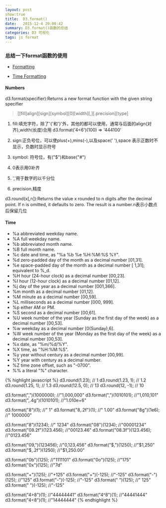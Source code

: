 ```yaml
---
layout: post 
show:true
title:  D3.format()
date:   2015-12-4 20:00:42
summary: D3.format()函数的总结
categories: D3 可视化
tags: js format
---
```

### 总结一下format函数的使用

- [Formatting](https://github.com/mbostock/d3/wiki/Formatting)

- [Time Formatting](https://github.com/mbostock/d3/wiki/Time-Formatting)

#### Numbers

d3.format(specifier):Returns a new format function with the given string specifier

>  [​[fill]align][sign][symbol][0][width][,][.precision][type]

1. fill:填充字符，除了'{'和'}'外，其他的都可以使用，通常与后面的align(对齐),width(长度)合用 <span class="blue">d3.format('4<6')(100) =\> '444100' </span>

2. sign:正负号位，可以使plus(+),mins(-),以及space(' '),space 表示正数时不显示，负数时显示符号

3. symbol: 符号位，有("$")和base("#")

4. 0表示用0补齐

5. ','用于数字的以千分位

6. precision,精度

d3.round(x[,n]):Returns the value x rounded to n digits after the decimal point. If n is omitted, it defaults to zero. The result is a number.n表示小数点后保留几位

#### Time

- %a  abbreviated weekday name.
- %A  full weekday name.
- %b  abbreviated month name.
- %B  full month name.
- %c  date and time, as "%a %b %e %H:%M:%S %Y".
- %d  zero-padded day of the month as a decimal number [01,31].
- %e  space-padded day of the month as a decimal number [ 1,31]; equivalent to %_d.
- %H  hour (24-hour clock) as a decimal number [00,23].
- %I  hour (12-hour clock) as a decimal number [01,12].
- %j  day of the year as a decimal number [001,366].
- %m  month as a decimal number [01,12].
- %M  minute as a decimal number [00,59].
- %L  milliseconds as a decimal number [000, 999].
- %p  either AM or PM.
- %S  second as a decimal number [00,61].
- %U  week number of the year (Sunday as the first day of the week) as a decimal number [00,53].
- %w  weekday as a decimal number [0(Sunday),6].
- %W  week number of the year (Monday as the first day of the week) as a decimal number [00,53].
- %x  date, as "%m/%d/%Y".
- %X  time, as "%H:%M:%S".
- %y  year without century as a decimal number [00,99].
- %Y  year with century as a decimal number.
- %Z  time zone offset, such as "-0700".
- %%  a literal "%" character.

{% highlight javascript %}
d3.round(1.23); // 1
d3.round(1.23, 1); // 1.2
d3.round(1.25, 1); // 1.3
d3.round(12.5, 0); // 13
d3.round(12, -1); // 10

d3.format(",")(1000000);    //"1,000,000"
d3.format(",")(1010101);    //"1,010,101"
d3.format(",.4g")(1010101); //"1.010e+6"

d3.format("8")(1);      //"       1"
d3.format("8,.2f")(1);  //"    1.00"
d3.format("8g")(1e6);   //" 1000000"

d3.format("8")(1234);          //"    1234"
d3.format("08")(1234);         //"00001234"
d3.format("08.2f")(123.456);   //"00123.46"
d3.format("08.3f")(123.456);   //"0123.456"

d3.format("09,")(123456);      //"0,123,456"
d3.format("$,")(1250);         //"$1,250"
d3.format("$,.2f")(1250);      //"$1,250.00"

d3.format("0b")(125);  //"1111101"
d3.format("0o")(125);  //"175"
d3.format("0x")(125);  //"7d"

d3.format("+")(125);  //"+125"
d3.format("+")(-125); //"-125"
d3.format("-")(125);  //"125"
d3.format("-")(-125); //"-125"
d3.format(" ")(125);  //" 125"
d3.format(" ")(-125); //"-125"

d3.format("4>8")(1); //"44444441"
d3.format("4^8")(1); //"44441444"
d3.format("4<8")(1); //"14444444"
{% endhighlight %}



